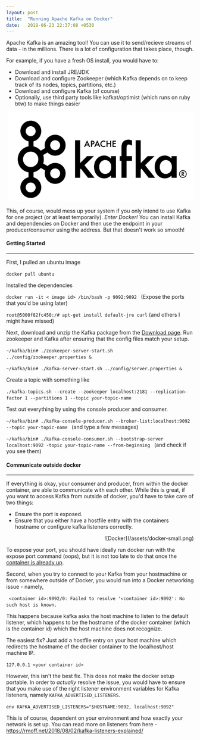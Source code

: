 ```yaml
---
layout: post
title:  "Running Apache Kafka on Docker"
date:   2019-06-23 22:37:08 +0530
---
```


Apache Kafka is an amazing tool! You can use it to send/recieve streams of data - in the millions. There is a lot of configuration that takes place, though.

For example, if you have a fresh OS install, you would have to:
- Download and install JRE/JDK
- Download and configure Zookeeper (which Kafka depends on to keep track of its nodes, topics, partitions, etc.)
- Download and configure Kafka (of course)
- Optionally, use third party tools like kafkat/optimist (which runs on ruby btw) to make things easier

![Apache Kafka](/assets/apache-kafka.png)

This, of course, would mess up your system if you only intend to use Kafka for one project (or at least temporarily). *Enter Docker!* You can install Kafka and dependencies on Docker and then use the endpoint in your producer/consumer using the address. But that doesn't work so smooth!



#### Getting Started
---


First, I pulled an ubuntu image

`docker pull ubuntu`

Installed the dependencies

`docker run -it < image id> /bin/bash -p 9092:9092 `  (Expose the ports that you'd be using later)

`root@5000f82fc450:/# apt-get install default-jre curl` (and others I might have missed)

Next, download and unzip the Kafka package from the [Download page](https://kafka.apache.org/downloads). Run zookeeper and Kafka after ensuring that the config files match your setup.

`~/kafka/bin# ./zookeeper-server-start.sh ../config/zookeeper.properties &  `

`~/kafka/bin# ./kafka-server-start.sh ../config/server.properties &      `

Create a topic with something like

`./kafka-topics.sh --create --zookeeper localhost:2181 --replication-factor 1 --partitions 1 --topic your-topic-name`

Test out everything by using the console producer and consumer.

`~/kafka/bin# ./kafka-console-producer.sh --broker-list:localhost:9092 --topic your-topic-name `  (and type a few messages)


`~/kafka/bin# ./kafka-console-consumer.sh --bootstrap-server localhost:9092 -topic your-topic-name --from-beginning ` (and check if you see them)



#### Communicate outside docker
---


If everything is okay, your consumer and producer, from within the docker container, are able to communicate with each other. While this is great, if you want to access Kafka from outside of docker, you'd have to take care of two things:
- Ensure the port is exposed.
- Ensure that you either have a hostfile entry with the containers hostname or configure kafka listeners correctly.

<div style="text-align: right"> 
![Docker](/assets/docker-small.png) 
</div>

To expose your port, you should have ideally run docker run with the expose port command (oops), but it is not too late to do that once the [container is already up](https://forums.docker.com/t/how-to-expose-port-on-running-container/3252/5). 


Second, when you try to connect to your Kafka from your hostmachine or from somewhere outside of Docker, you would run into a Docker networking issue - namely,

` <container id>:9092/0: Failed to resolve '<container id>:9092': No such host is known.`

This happens because kafka asks the host machine to listen to the default listener, which happens to be the hostname of the docker container (which is the container id) which the host machine does not recognize.

The easiest fix? Just add a hostfile entry on your host machine which redirects the hostname of the docker container to the localhost/host machine IP.

`127.0.0.1 <your container id>`

However, this isn't the best fix. This does not make the docker setup portable. In order to *actually* resolve the issue, you would have to ensure that you make use of the right listener environment variables for Kafka listeners, namely `KAFKA_ADVERTISED_LISTENERS`. 

`env KAFKA_ADVERTISED_LISTENERS="$HOSTNAME:9092, localhost:9092"`

This is of course, dependent on your environment and how exactly your network is set up. You can read more on listeners from here - https://rmoff.net/2018/08/02/kafka-listeners-explained/ 

